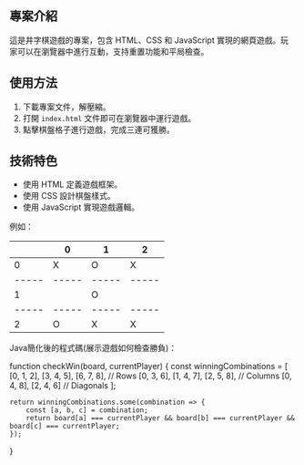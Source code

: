 ## 專案介紹
這是井字棋遊戲的專案，包含 HTML、CSS 和 JavaScript 實現的網頁遊戲。玩家可以在瀏覽器中進行互動，支持重置功能和平局檢查。

## 使用方法
1. 下載專案文件，解壓縮。
2. 打開 `index.html` 文件即可在瀏覽器中運行遊戲。
3. 點擊棋盤格子進行遊戲，完成三連可獲勝。

## 技術特色
- 使用 HTML 定義遊戲框架。
- 使用 CSS 設計棋盤樣式。
- 使用 JavaScript 實現遊戲邏輯。

例如：

|     |  0  |  1  |  2  |
|-----|-----|-----|-----|
|  0  |  X  |  O  |  X  |
|-----|-----|-----|-----|
|  1  |     |  O  |     |
|-----|-----|-----|-----|
|  2  |  O  |  X  |  X  |

 
Java簡化後的程式碼(展示遊戲如何檢查勝負)：

function checkWin(board, currentPlayer) {
    const winningCombinations = [
        [0, 1, 2], [3, 4, 5], [6, 7, 8], // Rows
        [0, 3, 6], [1, 4, 7], [2, 5, 8], // Columns
        [0, 4, 8], [2, 4, 6]             // Diagonals
    ];

    return winningCombinations.some(combination => {
        const [a, b, c] = combination;
        return board[a] === currentPlayer && board[b] === currentPlayer && board[c] === currentPlayer;
    });
}
